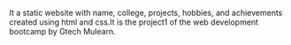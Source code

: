 It a static website with name, college, projects, hobbies, and achievements created using html and css.It is the project1 of the web development bootcamp by Gtech Mulearn.
